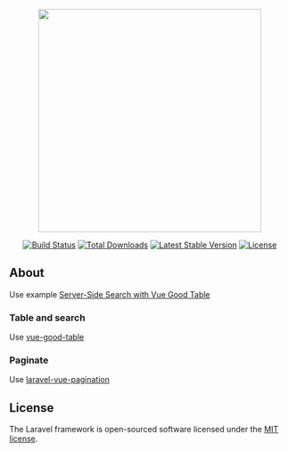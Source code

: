 <p align="center"><img src="https://res.cloudinary.com/dtfbvvkyp/image/upload/v1566331377/laravel-logolockup-cmyk-red.svg" width="400"></p>

<p align="center">
<a href="https://travis-ci.org/laravel/framework"><img src="https://travis-ci.org/laravel/framework.svg" alt="Build Status"></a>
<a href="https://packagist.org/packages/laravel/framework"><img src="https://poser.pugx.org/laravel/framework/d/total.svg" alt="Total Downloads"></a>
<a href="https://packagist.org/packages/laravel/framework"><img src="https://poser.pugx.org/laravel/framework/v/stable.svg" alt="Latest Stable Version"></a>
<a href="https://packagist.org/packages/laravel/framework"><img src="https://poser.pugx.org/laravel/framework/license.svg" alt="License"></a>
</p>

## About
Use example
[Server-Side Search with Vue Good Table](https://github.com/usamamuneerchaudhary/vue-good-table-search-example)

### Table and search 
Use [vue-good-table](https://xaksis.github.io)

### Paginate
Use [laravel-vue-pagination](https://github.com/gilbitron/laravel-vue-pagination)


## License

The Laravel framework is open-sourced software licensed under the [MIT license](https://opensource.org/licenses/MIT).

